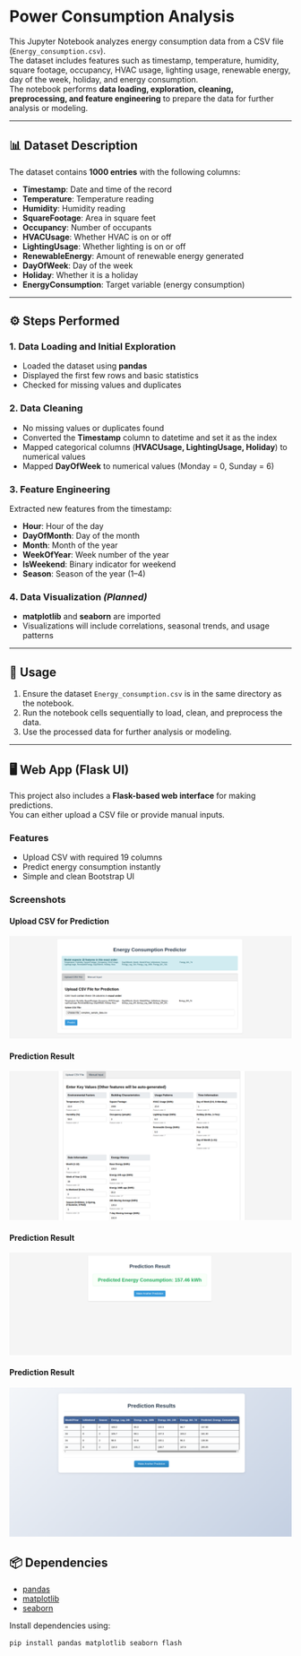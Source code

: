 # Power Consumption Analysis

This Jupyter Notebook analyzes energy consumption data from a CSV file (`Energy_consumption.csv`).  
The dataset includes features such as timestamp, temperature, humidity, square footage, occupancy, HVAC usage, lighting usage, renewable energy, day of the week, holiday, and energy consumption.  
The notebook performs **data loading, exploration, cleaning, preprocessing, and feature engineering** to prepare the data for further analysis or modeling.

---

## 📊 Dataset Description
The dataset contains **1000 entries** with the following columns:

- **Timestamp**: Date and time of the record  
- **Temperature**: Temperature reading  
- **Humidity**: Humidity reading  
- **SquareFootage**: Area in square feet  
- **Occupancy**: Number of occupants  
- **HVACUsage**: Whether HVAC is on or off  
- **LightingUsage**: Whether lighting is on or off  
- **RenewableEnergy**: Amount of renewable energy generated  
- **DayOfWeek**: Day of the week  
- **Holiday**: Whether it is a holiday  
- **EnergyConsumption**: Target variable (energy consumption)  

---

## ⚙️ Steps Performed

### 1. Data Loading and Initial Exploration
- Loaded the dataset using **pandas**  
- Displayed the first few rows and basic statistics  
- Checked for missing values and duplicates  

### 2. Data Cleaning
- No missing values or duplicates found  
- Converted the **Timestamp** column to datetime and set it as the index  
- Mapped categorical columns (**HVACUsage, LightingUsage, Holiday**) to numerical values  
- Mapped **DayOfWeek** to numerical values (Monday = 0, Sunday = 6)  

### 3. Feature Engineering
Extracted new features from the timestamp:
- **Hour**: Hour of the day  
- **DayOfMonth**: Day of the month  
- **Month**: Month of the year  
- **WeekOfYear**: Week number of the year  
- **IsWeekend**: Binary indicator for weekend  
- **Season**: Season of the year (1–4)  

### 4. Data Visualization *(Planned)*
- **matplotlib** and **seaborn** are imported  
- Visualizations will include correlations, seasonal trends, and usage patterns  

---

## 🚀 Usage
1. Ensure the dataset `Energy_consumption.csv` is in the same directory as the notebook.  
2. Run the notebook cells sequentially to load, clean, and preprocess the data.  
3. Use the processed data for further analysis or modeling.  

---
## 🖥️ Web App (Flask UI)

This project also includes a **Flask-based web interface** for making predictions.  
You can either upload a CSV file or provide manual inputs.

### Features
- Upload CSV with required 19 columns
- Predict energy consumption instantly
- Simple and clean Bootstrap UI

### Screenshots
#### Upload CSV for Prediction
![Upload CSV](images/1.png)

#### Prediction Result
![Prediction Result](images/3.png)

#### Prediction Result
![Prediction Result](images/2.png)

#### Prediction Result
![Prediction Result](images/4.png)

## 📦 Dependencies
- [pandas](https://pandas.pydata.org/)  
- [matplotlib](https://matplotlib.org/)  
- [seaborn](https://seaborn.pydata.org/)  

Install dependencies using:  
```bash
pip install pandas matplotlib seaborn flash
